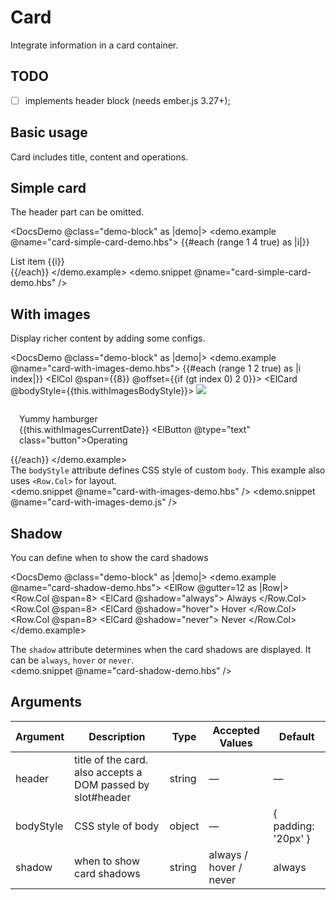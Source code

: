 <!-- markdownlint-disable MD033 -->
# Card

Integrate information in a card container.

## TODO

* [ ] implements header block (needs ember.js 3.27+);

## Basic usage

Card includes title, content and operations.

## Simple card

The header part can be omitted.

<DocsDemo @class="demo-block" as |demo|>
    <demo.example @name="card-simple-card-demo.hbs">
      <ElCard class="box-card">
        {{#each (range 1 4 true) as |i|}}
          <div class="text item">List item {{i}}</div>
        {{/each}}
      </ElCard>
    </demo.example>
    <demo.snippet @name="card-simple-card-demo.hbs" />
</DocsDemo>

## With images

Display richer content by adding some configs.

<DocsDemo @class="demo-block" as |demo|>
    <demo.example @name="card-with-images-demo.hbs">
      <ElRow>
        {{#each (range 1 2 true) as |i index|}}
        <ElCol @span={{8}} @offset={{if (gt index 0) 2 0}}>
          <ElCard @bodyStyle={{this.withImagesBodyStyle}}>
            <img src="https://shadow.elemecdn.com/app/element/hamburger.9cf7b091-55e9-11e9-a976-7f4d0b07eef6.png" class="image">
            <div style="padding: 14px;">
              <span>Yummy hamburger</span>
              <div class="bottom clearfix">
                <time class="time">{{this.withImagesCurrentDate}}</time>
                <ElButton @type="text" class="button">Operating</ElButton>
              </div>
            </div>
          </ElCard>
        </ElCol>
        {{/each}}
      </ElRow>
    </demo.example>
    <div class="description">
      The `bodyStyle` attribute defines CSS style of custom `body`. This example also uses `<Row.Col>` for layout.
    </div>
    <demo.snippet @name="card-with-images-demo.hbs" />
    <demo.snippet @name="card-with-images-demo.js" />
</DocsDemo>

## Shadow

You can define when to show the card shadows

<DocsDemo @class="demo-block" as |demo|>
    <demo.example @name="card-shadow-demo.hbs">
      <ElRow @gutter=12 as |Row|>
        <Row.Col @span=8>
          <ElCard @shadow="always">
            Always
          </ElCard>
        </Row.Col>
        <Row.Col @span=8>
          <ElCard @shadow="hover">
            Hover
          </ElCard>
        </Row.Col>
        <Row.Col @span=8>
          <ElCard @shadow="never">
            Never
          </ElCard>
        </Row.Col>
      </ElRow>
    </demo.example>
    <div class="description">
      The `shadow` attribute determines when the card shadows are displayed. It can be `always`, `hover` or `never`.
    </div>
    <demo.snippet @name="card-shadow-demo.hbs" />
</DocsDemo>

## Arguments

| Argument   | Description                                                 | Type   | Accepted Values        | Default             |
| ---------- | ----------------------------------------------------------- | ------ | ---------------------- | ------------------- |
| header     | title of the card. also accepts a DOM passed by slot#header | string | —                      | —                   |
| bodyStyle | CSS style of body                                           | object | —                      | { padding: '20px' } |
| shadow     | when to show card shadows                                   | string | always / hover / never | always              |
